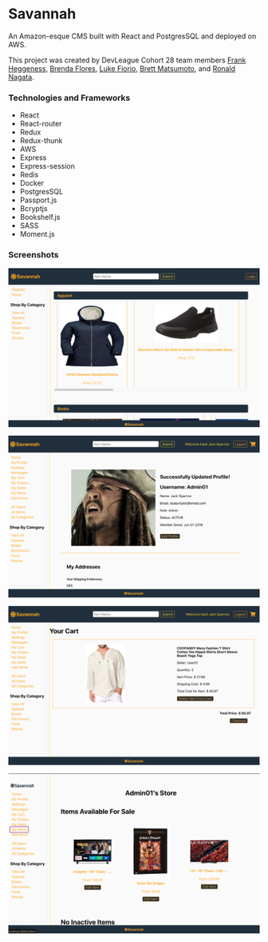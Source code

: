# Savannah

An Amazon-esque CMS built with React and PostgresSQL and deployed on AWS.

This project was created by DevLeague Cohort 28 team members [Frank Heggeness](https://github.com/frankheggeness), [Brenda Flores](https://github.com/bflores88), [Luke Fiorio](https://github.com/lukefiorio), [Brett Matsumoto](https://github.com/BrettMatsumoto), and [Ronald Nagata](https://github.com/rnagata).

### Technologies and Frameworks

- React
- React-router
- Redux
- Redux-thunk
- AWS
- Express
- Express-session
- Redis
- Docker
- PostgresSQL
- Passport.js
- Bcryptjs
- Bookshelf.js
- SASS
- Moment.js

### Screenshots

![home](./screenshots/main.png 'homescreen')

![update-profile-success](./screenshots/updated-profile.png 'update profile success')

![cart](./screenshots/cart.png 'my-cart')

![my-items](./screenshots/my-items.png 'my-items')

